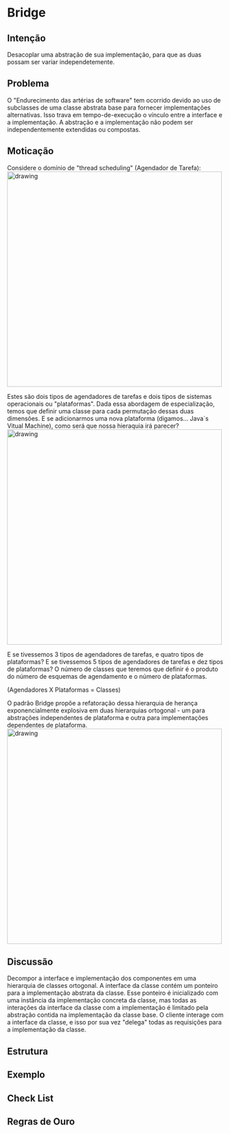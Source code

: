 # Bridge
## Intenção 
 Desacoplar uma abstração de sua implementação, para que as duas possam ser variar independetemente.

## Problema
O "Endurecimento das artérias de software" tem ocorrido devido ao uso de subclasses de uma classe abstrata base para fornecer implementações alternativas. Isso trava em tempo-de-execução o vínculo entre a interface e a implementação. A abstração e a implementação não podem ser independentemente extendidas ou compostas.

## Moticação

 Considere o domínio de "thread scheduling" (Agendador de Tarefa):
<img src="https://sourcemaking.com/files/v2/content/patterns/Bridge-2x.png" alt="drawing" width="500"/>

Estes são dois tipos de agendadores de tarefas e dois tipos de sistemas operacionais ou "plataformas". Dada essa abordagem de especialização, temos que definir uma classe para cada permutação dessas duas dimensões. E se adicionarmos uma nova plataforma (digamos... Java`s Vitual Machine), como será que nossa hieraquia irá parecer?
<img src="https://sourcemaking.com/files/v2/content/patterns/Bridge_-2x.png" alt="drawing" width="500"/>

 E se tivessemos 3 tipos de agendadores de tarefas, e quatro tipos de plataformas? E se tivessemos 5 tipos de agendadores de tarefas e dez tipos de plataformas? O número de classes que teremos que definir é o produto do número de esquemas de agendamento e o número de plataformas.

 (Agendadores X Plataformas = Classes)

 O padrão Bridge propõe a refatoração dessa hierarquia de herança exponencialmente explosiva em duas hierarquias ortogonal - um para abstrações independentes de plataforma e outra para implementações dependentes de plataforma.
<img src="https://sourcemaking.com/files/v2/content/patterns/Bridge__-2x.png" alt="drawing" width="500"/>

## Discussão

Decompor a interface e implementação dos componentes em uma hierarquia de classes ortogonal. A interface da classe contém um ponteiro para a implementação abstrata da classe. Esse ponteiro é inicializado com uma instância da implementação concreta da classe, mas todas as interações da interface da classe com a implementação é limitado pela abstração contida na implementação da classe base. O cliente interage com a interface da classe, e isso por sua vez "delega" todas as requisições para a implementação da classe.

## Estrutura

## Exemplo

## Check List

## Regras de Ouro
